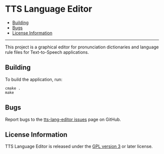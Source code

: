 # TTS Language Editor

- [Building](#building)
- [Bugs](#bugs)
- [License Information](#license-information)

----------

This project is a graphical editor for pronunciation dictionaries and language
rule files for Text-to-Speech applications.

## Building

To build the application, run:

	cmake .
	make

## Bugs

Report bugs to the
[tts-lang-editor issues](https://github.com/espeak-ng/tts-lang-editor/issues)
page on GitHub.

## License Information

TTS Language Editor is released under the [GPL version 3](COPYING) or later
license.
